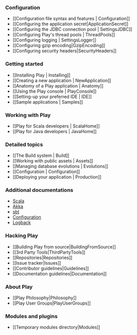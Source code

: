 <!--- Copyright (C) 2009-2013 Typesafe Inc. <http://www.typesafe.com> -->
### Configuration

- [[Configuration file syntax and features | Configuration]]
- [[Configuring the application secret|ApplicationSecret]]
- [[Configuring the JDBC connection pool | SettingsJDBC]]
- [[Configuring Play's thread pools | ThreadPools]]
- [[Configuring logging | SettingsLogger]]
- [[Configuring gzip encoding|GzipEncoding]]
- [[Configuring security headers|SecurityHeaders]]

### Getting started

- [[Installing Play | Installing]]
- [[Creating a new application | NewApplication]]
- [[Anatomy of a Play application | Anatomy]]
- [[Using the Play console | PlayConsole]]
- [[Setting-up your preferred IDE | IDE]]
- [[Sample applications | Samples]]

### Working with Play 
- [[Play for Scala developers | ScalaHome]]
- [[Play for Java developers | JavaHome]]

### Detailed topics

- [[The Build system | Build]]
- [[Working with public assets | Assets]]
- [[Managing database evolutions | Evolutions]]
- [[Configuration | Configuration]]
- [[Deploying your application | Production]]

### Additional documentations

- [Scala](http://docs.scala-lang.org/)
- [Akka](http://akka.io/docs/)
- [sbt](http://www.scala-sbt.org/learn.html)
- [Configuration](https://github.com/typesafehub/config)
- [Logback](http://logback.qos.ch/documentation.html)

### Hacking Play

- [[Building Play from source|BuildingFromSource]]
- [[3rd Party Tools|ThirdPartyTools]]
- [[Repositories|Repositories]]
- [[Issue tracker|Issues]]
- [[Contributor guidelines|Guidelines]]
- [[Documentation guidelines|Documentation]]

### About Play

- [[Play Philosophy|Philosophy]]
- [[Play User Groups|PlayUserGroups]]

### Modules and plugins

- [[Temporary modules directory|Modules]]

